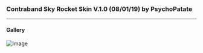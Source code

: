 ### Contraband Sky Rocket Skin V.1.0 (08/01/19) by PsychoPatate
---

#### Gallery
![Image](https://i.imgur.com/V5thR9c.jpg)
